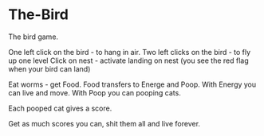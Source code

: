 # The-Bird
The bird game.

One left click on the bird - to hang in air.
Two left clicks on the bird - to fly up one level
Click on nest - activate landing on nest (you see the red flag when your bird can land)

Eat worms - get Food.
Food transfers to Energe and Poop.
With Energy you can live and move.
With Poop you can pooping cats.

Each pooped cat gives a score.

Get as much scores you can, shit them all and live forever.
